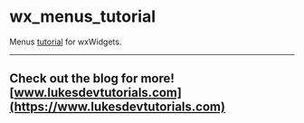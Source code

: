 # wx_menus_tutorial

Menus [tutorial](https://www.youtube.com/watch?v=Spt5VF1aSps) for wxWidgets.

---
Check out the blog for more! [www.lukesdevtutorials.com](https://www.lukesdevtutorials.com)
---
